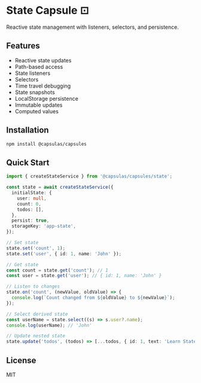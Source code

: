 # State Capsule ⊡

Reactive state management with listeners, selectors, and persistence.

## Features

- Reactive state updates
- Path-based access
- State listeners
- Selectors
- Time travel debugging
- State snapshots
- LocalStorage persistence
- Immutable updates
- Computed values

## Installation

```bash
npm install @capsulas/capsules
```

## Quick Start

```typescript
import { createStateService } from '@capsulas/capsules/state';

const state = await createStateService({
  initialState: {
    user: null,
    count: 0,
    todos: [],
  },
  persist: true,
  storageKey: 'app-state',
});

// Set state
state.set('count', 1);
state.set('user', { id: 1, name: 'John' });

// Get state
const count = state.get('count'); // 1
const user = state.get('user'); // { id: 1, name: 'John' }

// Listen to changes
state.on('count', (newValue, oldValue) => {
  console.log(`Count changed from ${oldValue} to ${newValue}`);
});

// Select derived state
const userName = state.select((s) => s.user?.name);
console.log(userName); // 'John'

// Update nested state
state.update('todos', (todos) => [...todos, { id: 1, text: 'Learn State' }]);
```

## License

MIT
